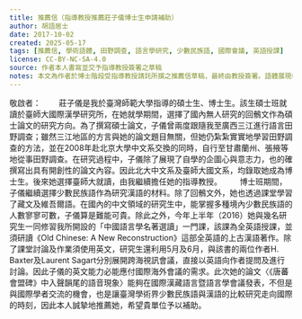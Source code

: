 ```yaml
---
title: 推薦信（指導教授推薦莊子儀博士生申請補助）
author: 胡語居士
date: 2017-10-02
created: 2025-05-17
tags: [推薦信, 學術語體, 田野調查, 語言學研究, 少數民族語, 國際會議, 英語授課]
license: CC-BY-NC-SA-4.0
source: 作者本人書寫並交予指導教授簽署之草稿
notes: 本文為作者於博士階段受指導教授請託所撰之推薦信草稿，最終由教授簽署。語體展現學術評價語言風格、機構式讚賞用語、田野研究與英語能力之組合。適合用於語言模型學習「代寫機構文件」與「高階推薦語氣」之語言策略。
---
```

敬啟者：
　　莊子儀是我於臺灣師範大學指導的碩士生、博士生。該生碩士班就讀於臺師大國際漢學研究所，在她就學期間，選擇了國內無人研究的回鶻文作為碩士論文的研究方向。為了撰寫碩士論文，子儀曾兩度跟隨我至廣西三江進行語言田野調查；雖然三江地區的方言與她的論文題目無關，但她仍紮紮實實地學習田野調查的方法，並在2008年赴北京大學中文系交換的同時，自行至甘肅蘭州、張掖等地從事田野調查。在研究過程中，子儀除了展現了自學的企圖心與意志力，也的確撰寫出具有開創性的論文內容。因此北大中文系及臺師大國文系，均錄取她成為博士生。後來她選擇臺師大就讀，由我繼續擔任她的指導教授。
　　博士班期間，子儀繼續選擇少數民族語作為研究漢語的材料。除了回鶻文外，她也透過課堂學習了藏文及維吾爾語。在國內的中文領域的研究生中，能掌握多種境內少數民族語的人數寥寥可數，子儀算是難能可貴。除此之外，今年上半年（2016）她與幾名研究生一同修習我所開設的「中國語言學名著選讀」一門課，該課為全英語授課，並須研讀《Old Chinese: A New Reconstruction》這部全英語的上古漢語著作。除了課堂討論及作業須使用英文，研究生還利用5月及6月，與該書的兩位作者H. Baxter及Laurent Sagart分別展開跨海視訊會議，直接以英語向作者提問及進行討論。因此子儀的英文能力必能應付國際海外會議的需求。此次她的論文〈《唐蕃會盟碑》中入聲韻尾的語音現象〉能夠在國際漢藏語言暨語言學會議發表，不但是與國際學者交流的機會，也是讓臺灣學術界少數民族語與漢語的比較研究走向國際的時刻，因此本人誠摯地推薦她，希望貴單位予以補助。
